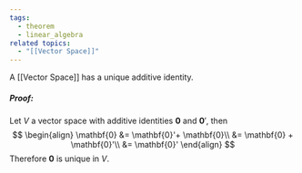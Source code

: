 ```yaml
---
tags:
  - theorem
  - linear_algebra
related topics:
  - "[[Vector Space]]"
---
```

A [[Vector Space]] has a unique additive identity.

##### Proof:
Let $V$ a vector space with additive identities $\mathbf{0}$ and $\mathbf{0}'$, then
$$
\begin{align}
	\mathbf{0} &= \mathbf{0}'+ \mathbf{0}\\
	&= \mathbf{0} + \mathbf{0}'\\
	&= \mathbf{0}'
\end{align}
$$
Therefore $\mathbf{0}$ is unique in $V$.